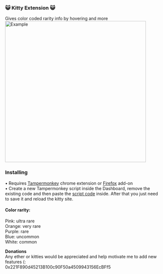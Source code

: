 ### 😺 Kitty Extension 😺
Gives color coded rarity info by hovering and more  
<img src="https://thumbs.gfycat.com/CloudyWarlikeChrysalis-size_restricted.gif" alt="Example" height="460px">

### Installing
• Requires [Tampermonkey](https://chrome.google.com/webstore/detail/tampermonkey/dhdgffkkebhmkfjojejmpbldmpobfkfo?hl=en) chrome extension or [Firefox](https://addons.mozilla.org/en-US/firefox/addon/tampermonkey/) add-on   
• Create a new Tampermonkey script inside the Dashboard, remove the existing code and then paste the [script code](https://raw.githubusercontent.com/HaJaeKyung/CryptoCatAdd/master/script) inside. After that you just need to save it and reload the kitty site.

#### Color rarity:
Pink: ultra rare  
Orange: very rare  
Purple: rare  
Blue: uncommon  
White: common   

**Donations**  
Any ether or kitties would be appreciated and help motivate me to add new features (:  
0x221F890d45213B100c90F50a4509943156EcBFf5
